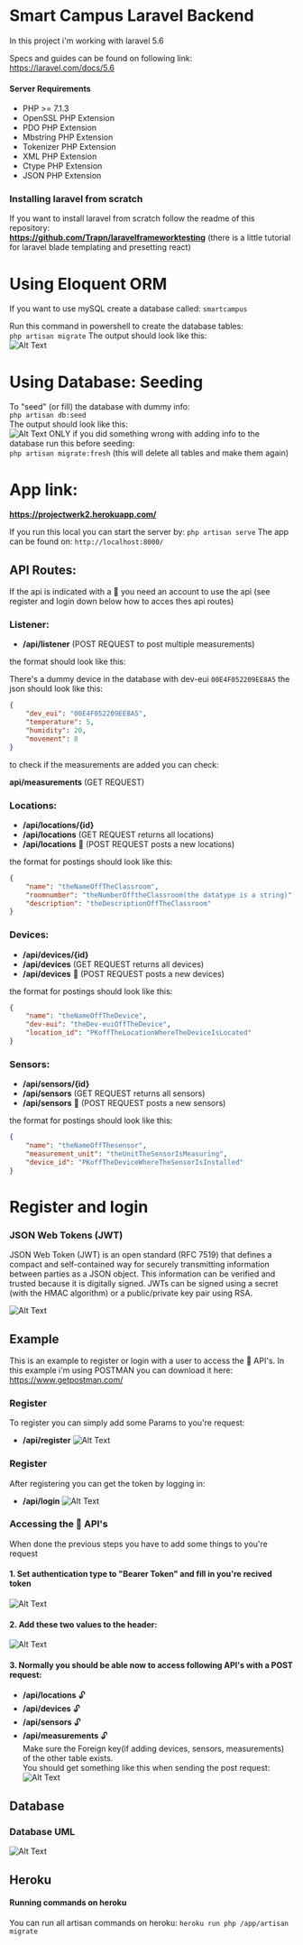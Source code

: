 # Smart Campus Laravel Backend
In this project i'm working with laravel 5.6

Specs and guides can be found on following link:    
https://laravel.com/docs/5.6

#### Server Requirements

* PHP >= 7.1.3
* OpenSSL PHP Extension
* PDO PHP Extension
* Mbstring PHP Extension
* Tokenizer PHP Extension
* XML PHP Extension
* Ctype PHP Extension
* JSON PHP Extension

### Installing laravel from scratch
If you want to install laravel from scratch follow the readme of this repository:    
**https://github.com/Trapn/laravelframeworktesting** (there is a little tutorial for laravel blade templating and presetting react)

# Using Eloquent ORM
If you want to use mySQL create a database called: `smartcampus`

Run this command in powershell to create the database tables:    
```php artisan migrate```
The output should look like this:  
![Alt Text](/images/migrations.PNG)
# Using Database: Seeding
To "seed" (or fill) the database with dummy info:      
```php artisan db:seed```  
The output should look like this:  
![Alt Text](/images/seeds.PNG)
ONLY if you did something wrong with adding info to the database run this before seeding:      
```php artisan migrate:fresh``` (this will delete all tables and make them again)

# App link:

**https://projectwerk2.herokuapp.com/**  
  
If you run this local you can start the server by:
```php artisan serve``` 
The app can be found on:
```http://localhost:8000/``` 

## API Routes:

If the api is indicated with a  :closed_lock_with_key: you need an account to use the api (see register and login down below how to acces thes api routes)

### Listener:

* **/api/listener** (POST REQUEST to post multiple measurements)

the format should look like this:

There's a dummy device in the database with dev-eui `00E4F052209EE8A5` the json should look like this:  
```json
{
    "dev_eui": "00E4F052209EE8A5",
    "temperature": 5,
    "humidity": 20,
    "movement": 8
}
```

to check if the measurements are added you can check:

**api/measurements** (GET REQUEST)

### Locations:

* **/api/locations/{id}**
* **/api/locations** (GET REQUEST returns all locations)  
* **/api/locations**  :closed_lock_with_key: (POST REQUEST posts a new locations) 

the format for postings should look like this:

```json
{
    "name": "theNameOffTheClassroom",
    "roomnumber": "theNumberOfftheClassroom(the datatype is a string)",
    "description": "theDescriptionOffTheClassroom"
}
```
### Devices:

* **/api/devices/{id}**
* **/api/devices** (GET REQUEST returns all devices)  
* **/api/devices**  :closed_lock_with_key: (POST REQUEST posts a new devices) 

the format for postings should look like this:

```json
{
    "name": "theNameOffTheDevice",
    "dev-eui": "theDev-euiOffTheDevice",
    "location_id": "PKoffTheLocationWhereTheDeviceIsLocated"
}
```
### Sensors:

* **/api/sensors/{id}**
* **/api/sensors** (GET REQUEST returns all sensors)  
* **/api/sensors** :closed_lock_with_key: (POST REQUEST posts a new sensors) 

the format for postings should look like this:

```json
{
    "name": "theNameOffThesensor",
    "measurement_unit": "theUnitTheSensorIsMeasuring",
    "device_id": "PKoffTheDeviceWhereTheSensorIsInstalled"
}
```
# Register and login
### JSON Web Tokens (JWT)
JSON Web Token (JWT) is an open standard (RFC 7519) that defines a compact and self-contained way for securely transmitting information between parties as a JSON object. This information can be verified and trusted because it is digitally signed. JWTs can be signed using a secret (with the HMAC algorithm) or a public/private key pair using RSA.  

![Alt Text](/images/authSchema.png)
## Example
This is an example to register or login with a user to access the :closed_lock_with_key: API's. In this example i'm using POSTMAN you can download it here:  
https://www.getpostman.com/
### Register 
To register you can simply add some Params to you're request:
* **/api/register** 
![Alt Text](/images/register.PNG)
### Register 
After registering you can get the token by logging in:
* **/api/login** 
![Alt Text](/images/login.PNG)
### Accessing the :closed_lock_with_key: API's
When done the previous steps you have to add some things to you're request
#### 1. Set authentication type to "Bearer Token" and fill in you're recived token
![Alt Text](/images/addtokentorequest.PNG)
#### 2. Add these two values to the header:
![Alt Text](/images/addheaders.PNG)
#### 3. Normally you should be able now to access following API's with a POST request:
* **/api/locations**  :unlock:
* **/api/devices**  :unlock:
* **/api/sensors**  :unlock:
* **/api/measurements**  :unlock:  
Make sure the Foreign key(if adding devices, sensors, measurements) of the other table exists.  
You should get something like this when sending the post request:
![Alt Text](/images/postlocation.PNG)

## Database

### Database UML
![Alt Text](/images/database_uml.PNG)

## Heroku

#### Running commands on heroku
You can run all artisan commands on heroku:
```heroku run php /app/artisan migrate```  

